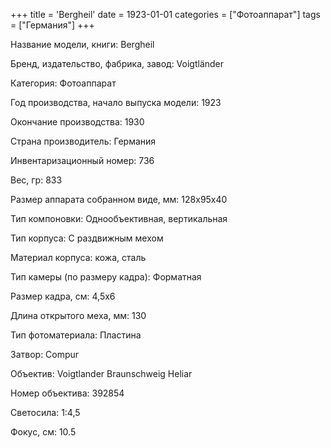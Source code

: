 +++
title = 'Bergheil'
date = 1923-01-01
categories = ["Фотоаппарат"]
tags = ["Германия"]
+++

Название модели, книги: Bergheil

Бренд, издательство, фабрика, завод: Voigtländer

Категория: Фотоаппарат

Год производства, начало выпуска модели: 1923

Окончание производства: 1930

Страна производитель: Германия

Инвентаризационный номер: 736

Вес, гр: 833

Размер аппарата  собранном виде, мм: 128х95х40

Тип компоновки: Однообъективная, вертикальная

Тип корпуса: С раздвижным мехом

Материал корпуса: кожа, сталь

Тип камеры (по размеру кадра): Форматная

Размер кадра, см: 4,5х6

Длина открытого меха, мм: 130

Тип фотоматериала: Пластина

Затвор: Compur

Объектив: Voigtlander Braunschweig Heliar

Номер объектива: 392854

Светосила: 1:4,5

Фокус, см: 10.5

